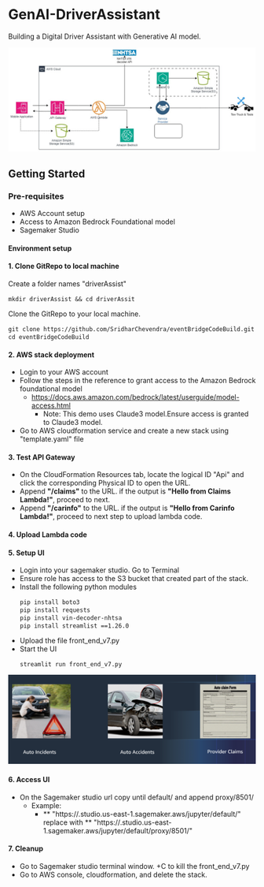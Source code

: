 # GenAI-DriverAssistant

Building a Digital Driver Assistant with Generative AI model.

![Proposed Architecture](https://github.com/SridharChevendra/GenAI-DriverAssistant/blob/b817d949f9cd9029937c3e467b4bdd16d0da4779/Incident%20Management-GenAI_Incident%20management_1.jpg)

## Getting Started
### Pre-requisites
* AWS Account setup
* Access to Amazon Bedrock Foundational model
* Sagemaker Studio
 
#### Environment setup
#### 1. Clone GitRepo to local machine

Create a folder names "driverAssist"

```
mkdir driverAssist && cd driverAssit

```
Clone the GitRepo to your local machine.
```
git clone https://github.com/SridharChevendra/eventBridgeCodeBuild.git
cd eventBridgeCodeBuild
```
#### 2. AWS stack deployment
* Login to your AWS account
* Follow the steps in the reference to grant access to the Amazon Bedrock foundational model
  - https://docs.aws.amazon.com/bedrock/latest/userguide/model-access.html
    - Note: This demo uses Claude3 model.Ensure access is granted to Claude3 model.
* Go to AWS cloudformation service and create a new stack using "template.yaml" file

#### 3. Test API Gateway
* On the CloudFormation Resources tab, locate the logical ID "Api" and click the corresponding Physical ID to open the URL.
* Append **"/claims"** to the URL. if the output is **"Hello from Claims Lambda!"**, proceed to next.
* Append **"/carinfo"** to the URL. if the output is **"Hello from Carinfo Lambda!"**, proceed to next step to upload lambda code.

#### 4. Upload Lambda code

#### 5. Setup UI
* Login into your sagemaker studio. Go to Terminal
* Ensure role has access to the S3 bucket that created part of the stack.
* Install the following python modules
  ```
  pip install boto3
  pip install requests
  pip install vin-decoder-nhtsa
  pip install streamlist ==1.26.0
  ```
* Upload the file front_end_v7.py
* Start the UI
  ```
  streamlit run front_end_v7.py
  ```
![UI](https://github.com/SridharChevendra/GenAI-DriverAssistant/blob/9a56f81925c150a67897b04dedf8d0ef3f51879f/Builderspace.PNG)

#### 6. Access UI
* On the Sagemaker studio url copy until default/ and append proxy/8501/
  - Example:
    - ** "https://<xxxxx>.studio.us-east-1.sagemaker.aws/jupyter/default/" replace with
      ** "https://<xxxxx>.studio.us-east-1.sagemaker.aws/jupyter/default/proxy/8501/"
  

#### 7. Cleanup
* Go to Sagemaker studio terminal window. <Ctrl>+C to kill the front_end_v7.py
* Go to AWS console, cloudformation, and delete the stack.

